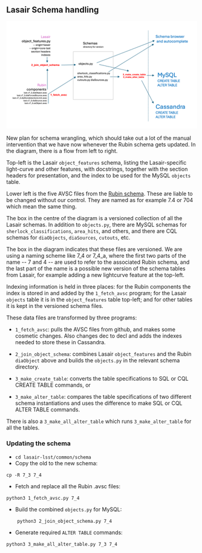 ## Lasair Schema handling

![Screenshot](lasair_schema.png)

New plan for schema wrangling, which should take out a lot of the manual intervention that we have now whenever the Rubin schema gets updated. In the diagram, there is a flow from left to right. 

Top-left is the Lasair `object_features` schema, listing the Lasair-specific light-curve and other features, with docstrings, together with the section headers for presentation, and the index to be used for the MySQL `objects` table.

Lower left is the five AVSC files from the [Rubin schema](https://github.com/lsst/alert_packet/tree/main/python/lsst/alert/packet/schema/7/3). These are liable to be changed without our control. They are named as for example 7.4 or 704 which mean the same thing.

The box in the centre of the diagram is a versioned collection of all the Lasair schemas. In addition to `objects.py`, there are MySQL schemas for `sherlock_classifications`, `area_hits`, and others, and there are CQL schemas for `diaObjects`, `diaSources`, `cutouts`,  etc.

The box in the diagram indicates that these files are versioned.
We are using a naming scheme like 7_4 or 7_4_a, where the first two 
parts of the name -- 7 and 4 -- are used to refer to the associated Rubin schema, 
and the last part of the name is a possible new version of the schema 
tables from Lasair, for example adding a new lightcurve feature at the top-left.

Indexing information is held in three places: for the Rubin components the index is stored in and added by the `1_fetch_avsc` program; for the Lasair `objects` table it is in the `object_features` table top-left; and for other tables it is kept in the versioned schema files.

These data files are transformed by three programs:

- `1_fetch_avsc`: pulls the AVSC files from github, and makes some cosmetic changes. Also changes dec to decl and adds the indexes needed to store these in Cassandra.

- `2_join_object_schema`: combines Lasair `object_features` and the Rubin `diaObject` above and builds the `objects.py` in the relevant schema directory.

- `3_make_create_table`: converts the table specifications to SQL or CQL CREATE TABLE commands, or

- `3_make_alter_table`: compares the table specifications of two different schema instantiations and uses the difference to make SQL or CQL ALTER TABLE commands.

There is also a `3_make_all_alter_table` which runs `3_make_alter_table` for all the tables.

### Updating the schema

- `cd lasair-lsst/common/schema`
- Copy the old to the new schema:
```
cp -R 7_3 7_4
```
- Fetch and replace all the Rubin .avsc files:
```
python3 1_fetch_avsc.py 7_4
```
- Build the combined `objects.py` for MySQL:
```
    python3 2_join_object_schema.py 7_4
```
- Generate required `ALTER TABLE` commands:
```
python3 3_make_all_alter_table.py 7_3 7_4
```
